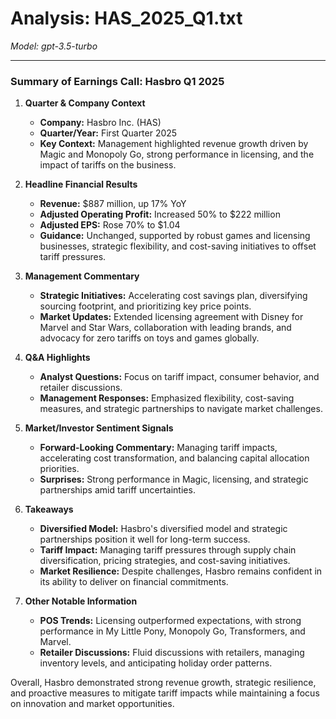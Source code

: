 # Analysis: HAS_2025_Q1.txt

*Model: gpt-3.5-turbo*

---

### Summary of Earnings Call: Hasbro Q1 2025

1. **Quarter & Company Context**
   - **Company:** Hasbro Inc. (HAS)
   - **Quarter/Year:** First Quarter 2025
   - **Key Context:** Management highlighted revenue growth driven by Magic and Monopoly Go, strong performance in licensing, and the impact of tariffs on the business.

2. **Headline Financial Results**
   - **Revenue:** $887 million, up 17% YoY
   - **Adjusted Operating Profit:** Increased 50% to $222 million
   - **Adjusted EPS:** Rose 70% to $1.04
   - **Guidance:** Unchanged, supported by robust games and licensing businesses, strategic flexibility, and cost-saving initiatives to offset tariff pressures.

3. **Management Commentary**
   - **Strategic Initiatives:** Accelerating cost savings plan, diversifying sourcing footprint, and prioritizing key price points.
   - **Market Updates:** Extended licensing agreement with Disney for Marvel and Star Wars, collaboration with leading brands, and advocacy for zero tariffs on toys and games globally.

4. **Q&A Highlights**
   - **Analyst Questions:** Focus on tariff impact, consumer behavior, and retailer discussions.
   - **Management Responses:** Emphasized flexibility, cost-saving measures, and strategic partnerships to navigate market challenges.

5. **Market/Investor Sentiment Signals**
   - **Forward-Looking Commentary:** Managing tariff impacts, accelerating cost transformation, and balancing capital allocation priorities.
   - **Surprises:** Strong performance in Magic, licensing, and strategic partnerships amid tariff uncertainties.

6. **Takeaways**
   - **Diversified Model:** Hasbro's diversified model and strategic partnerships position it well for long-term success.
   - **Tariff Impact:** Managing tariff pressures through supply chain diversification, pricing strategies, and cost-saving initiatives.
   - **Market Resilience:** Despite challenges, Hasbro remains confident in its ability to deliver on financial commitments.

7. **Other Notable Information**
   - **POS Trends:** Licensing outperformed expectations, with strong performance in My Little Pony, Monopoly Go, Transformers, and Marvel.
   - **Retailer Discussions:** Fluid discussions with retailers, managing inventory levels, and anticipating holiday order patterns.

Overall, Hasbro demonstrated strong revenue growth, strategic resilience, and proactive measures to mitigate tariff impacts while maintaining a focus on innovation and market opportunities.